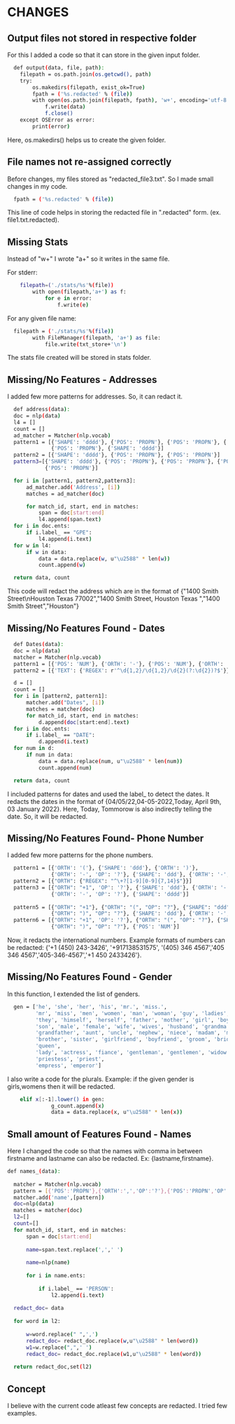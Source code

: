 # CHANGES

## Output files not stored in respective folder

For this I added a code so that it can store in the given input folder.
```bash
  def output(data, file, path):
    filepath = os.path.join(os.getcwd(), path)
    try:
        os.makedirs(filepath, exist_ok=True)
        fpath = ('%s.redacted' % (file))
        with open(os.path.join(filepath, fpath), 'w+', encoding='utf-8') as f:
            f.write(data)
            f.close()
    except OSError as error:
        print(error)
```
Here, os.makedirs() helps us to create the given folder. 

## File names not re-assigned correctly

Before changes, my files stored as "redacted_file3.txt". So I made small changes in my code.
```bash
  fpath = ('%s.redacted' % (file))
```
This line of code helps in storing the redacted file in "<file>.redacted" form. (ex. file1.txt.redacted).

  
## Missing Stats 
  
Instead of "w+" I wrote "a+" so it writes in the same file.
  
 For stderr:
```bash
    filepath=('./stats/%s'%(file))
        with open(filepath,'a+') as f:
            for e in error:
                f.write(e)
```
  For any given file name:
```bash
  filepath = ('./stats/%s'%(file))
        with FileManager(filepath, 'a+') as file:
            file.write(txt_store+'\n')
```
  The stats file created will be stored in stats folder.
  
 ## Missing/No Features - Addresses
  I added few more patterns for addresses. So, it can redact it.
  ```bash
    def address(data):
    doc = nlp(data)
    l4 = []
    count = []
    ad_matcher = Matcher(nlp.vocab)
    pattern1 = [{'SHAPE': 'dddd'}, {'POS': 'PROPN'}, {'POS': 'PROPN'}, {'SHAPE': '\n', 'OP': '?'}, {'POS': 'PROPN'},
                {'POS': 'PROPN'}, {'SHAPE': 'dddd'}]
    pattern2 = [{'SHAPE': 'dddd'}, {'POS': 'PROPN'}, {'POS': 'PROPN'}]
    pattern3=[{'SHAPE': 'dddd'}, {'POS': 'PROPN'}, {'POS': 'PROPN'}, {'POS': 'PROPN'},{'POS': 'PUNCT','OP':'?'},
              {'POS': 'PROPN'}]

    for i in [pattern1, pattern2,pattern3]:
        ad_matcher.add('Address', [i])
        matches = ad_matcher(doc)

        for match_id, start, end in matches:
            span = doc[start:end]
            l4.append(span.text)
    for i in doc.ents:
        if i.label_ == "GPE":
            l4.append(i.text)
    for w in l4:
        if w in data:
            data = data.replace(w, u"\u2588" * len(w))
            count.append(w)

    return data, count
  ```
  This code will redact the address which are in the format of {"1400 Smith Street\nHouston Texas 77002","1400 Smith Street, Houston Texas ","1400 Smith Street","Houston"}
  
## Missing/No Features Found - Dates
  ```bash
    def Dates(data):
    doc = nlp(data)
    matcher = Matcher(nlp.vocab)
    pattern1 = [{'POS': 'NUM'}, {'ORTH': '-'}, {'POS': 'NUM'}, {'ORTH': '-'}, {'POS': 'NUM'}]
    pattern2 = [{'TEXT': {'REGEX': r'^\d{1,2}/\d{1,2}/\d{2}(?:\d{2})?$'}}]

    d = []
    count = []
    for i in [pattern2, pattern1]:
        matcher.add("Dates", [i])
        matches = matcher(doc)
        for match_id, start, end in matches:
            d.append(doc[start:end].text)
    for i in doc.ents:
        if i.label_ == "DATE":
            d.append(i.text)
    for num in d:
        if num in data:
            data = data.replace(num, u"\u2588" * len(num))
            count.append(num)

    return data, count
```
  I included patterns for dates and used the label_ to detect the dates. It redacts the dates in the format of {04/05/22,04-05-2022,Today, April 9th, 03 January 2022}.
  Here, Today, Tommorow is also indirectly telling the date. So, it will be redacted.
  
## Missing/No Features Found- Phone Number
  I added few more patterns for the phone numbers.
  ```bash
    pattern1 = [{'ORTH': '('}, {'SHAPE': 'ddd'}, {'ORTH': ')'},
                {'ORTH': '-', 'OP': '?'}, {'SHAPE': 'ddd'}, {'ORTH': '-', 'OP': '?'}, {'SHAPE': 'dddd'}]
    pattern2 = [{"ORTH": {"REGEX": "^\+?[1-9][0-9]{7,14}$"}}]
    pattern3 = [{"ORTH": "+1", 'OP': '?'}, {'SHAPE': 'ddd'}, {'ORTH': '-', 'OP': '?'}, {'SHAPE': 'ddd'},
                {'ORTH': '-', 'OP': '?'}, {'SHAPE': 'dddd'}]
    
    pattern5 = [{"ORTH": "+1"}, {"ORTH": "(", "OP": "?"}, {"SHAPE": "ddd"},
                {"ORTH": ")", "OP": "?"}, {'SHAPE': 'ddd'}, {'ORTH': '-', 'OP': '?'}, {"SHAPE": "dddd"}]
    pattern6 = [{"ORTH": "+1", 'OP': '?'}, {"ORTH": "(", "OP": "?"}, {"SHAPE": "ddd"},
                {"ORTH": ")", "OP": "?"}, {'POS': 'NUM'}]
 ```

Now, it redacts the international numbers. Example formats of numbers can be redacted: {'+1 (450) 243-3426', '+917138531575', '(405) 346 4567','405 346 4567','405-346-4567','+1 450 2433426'}.
  
## Missing/No Features Found - Gender
  In this function, I extended the list of genders.
  ```bash
    gen = ['he', 'she', 'her', 'his', 'mr.', 'miss.',
           'mr', 'miss', 'men', 'women', 'man', 'woman', 'guy', 'ladies', 'gent',
           'they', 'himself', 'herself', 'father', 'mother', 'girl', 'boy', 'daughter',
           'son', 'male', 'female', 'wife', 'wives', 'husband', 'grandma', 'grandpa', 'grandmother',
           'grandfather', 'aunt', 'uncle', 'nephew', 'niece', 'madam', 'mister', 'mom', 'dad', 'hero', 'herione',
           'brother', 'sister', 'girlfriend', 'boyfriend', 'groom', 'bride', 'prince', 'princess', 'mummy', 'king',
           'queen',
           'lady', 'actress', 'fiance', 'gentleman', 'gentlemen', 'widow', 'spokeswoman', 'chairwoman', 'goddess',
           'priestess', 'priest',
           'empress', 'emperor']
```
  
  I also write a code for the plurals. Example: if the given gender is girls,womens then it will be redacted.
  ```bash
      elif x[:-1].lower() in gen:
                g_count.append(x)
                data = data.replace(x, u"\u2588" * len(x))
  ```
  
## Small amount of Features Found - Names
  
  Here I changed the code so that the names with comma in between firstname and lastname can also be redacted. Ex: {lastname,firstname}.
  ```bash
  def names_(data):
    
    matcher = Matcher(nlp.vocab)
    pattern = [{'POS':'PROPN'},{'ORTH':',','OP':'?'},{'POS':'PROPN','OP':'?'}]
    matcher.add('name',[pattern])
    doc=nlp(data)
    matches = matcher(doc)
    l2=[]
    count=[]
    for match_id, start, end in matches:
        span = doc[start:end]
         
        name=span.text.replace(',',' ')
        
        name=nlp(name)
        
        for i in name.ents:
            
            if i.label_ == 'PERSON':
                l2.append(i.text)
                
    redact_doc= data
    
    for word in l2:
        
        w=word.replace(" ",',')
        redact_doc= redact_doc.replace(w,u"\u2588" * len(word))
        w1=w.replace(",",' ')
        redact_doc= redact_doc.replace(w1,u"\u2588" * len(word))
        
    return redact_doc,set(l2)
```
 
  ## Concept
  
  I believe with the current code atleast few concepts are redacted. I tried few examples. 
